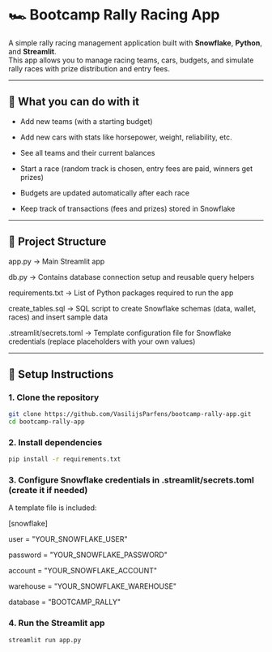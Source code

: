 # 🏎 Bootcamp Rally Racing App

A simple rally racing management application built with **Snowflake**, **Python**, and **Streamlit**.  
This app allows you to manage racing teams, cars, budgets, and simulate rally races with prize distribution and entry fees.

---

## 🚀 What you can do with it

- Add new teams (with a starting budget)

- Add new cars with stats like horsepower, weight, reliability, etc.

- See all teams and their current balances

- Start a race (random track is chosen, entry fees are paid, winners get prizes)

- Budgets are updated automatically after each race

- Keep track of transactions (fees and prizes) stored in Snowflake

---

## 📂 Project Structure
app.py → Main Streamlit app

db.py → Contains database connection setup and reusable query helpers

requirements.txt → List of Python packages required to run the app

create_tables.sql → SQL script to create Snowflake schemas (data, wallet, races) and insert sample data

.streamlit/secrets.toml → Template configuration file for Snowflake credentials (replace placeholders with your own values)

---

## 🔧 Setup Instructions

### 1. Clone the repository
```bash
git clone https://github.com/VasilijsParfens/bootcamp-rally-app.git
cd bootcamp-rally-app
```

### 2. Install dependencies
```bash
pip install -r requirements.txt
```

### 3. Configure Snowflake credentials in .streamlit/secrets.toml (create it if needed)
A template file is included:

[snowflake]

user = "YOUR_SNOWFLAKE_USER"

password = "YOUR_SNOWFLAKE_PASSWORD"

account = "YOUR_SNOWFLAKE_ACCOUNT"

warehouse = "YOUR_SNOWFLAKE_WAREHOUSE"

database = "BOOTCAMP_RALLY"

### 4. Run the Streamlit app

```bash
streamlit run app.py
```
